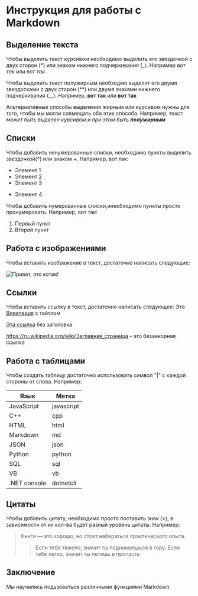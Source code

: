 # Инструкция для работы с Markdown

## Выделение текста

Чтобы выделить текст курсивом необходимо выделить его звездочкой с двух сторон (*) или знаком нижнего подчеркивания (_). Например *вот так* или _вот так_

Чтобы выделить текст полужирным необходмо выделит его двумя звездосками с двух сторон (**) или двумя знаками нижнего подчеркивания (__). Например, **вот так** или __вот так__


Альтернативные способы выделения жирным или курсивом нужны для того, чтобы мы могли совмещать оба этих способа. Например, _текст может быть выделен курсивом и при этом быть **полужирным**_

## Списки

Чтобы добавить ненумерованные списки, необходимо пункты выделить звездочкой(*) или знаком +. Например, вот так:
* Элемент 1
* Элемент 2
* Элемент 3
+ Элемент 4

Чтобы добавить нумерованные списки,инеобходимо пункты просто пронумеровать. Например, вот так: 
1. Первый пункт
2. Второй пункт


## Работа с изображениями

Чтобы вставить изображение в текст, достаточно написать следующие:

![Привет, это котик!](kitty.jpg)

## Ссылки

Чтобы вставить ссылку в текст, достаточно написать следующее:
Это [Википедия](https://ru.wikipedia.org/wiki/Заглавная_страница) с тайтлом

[Эта ссылка](https://ru.wikipedia.org/wiki/Заглавная_страница) без заголовка

<https://ru.wikipedia.org/wiki/Заглавная_страница> - это безанкорная ссылка

## Работа с таблицами 

Чтобы создать таблицу достаточно использовать символ "|" с каждой стороны от слова. Например:

| Язык | Метка|
|------|------|
|JavaScript|javascript|
|C++| cpp|
|HTML|html|
|Markdown|md|
|JSON|json|
|Python|python|
|SQL|sql|
|VB|vb|
|.NET console|dotnetcli|

## Цитаты

Чтобы добавить цитату, необходимо просто поставить знак (>), в зависимости от их кол-ва будет разный уровень цитаты. Например:
>Книги — это хорошо, но стоит набираться практического опыта.
>>Если тебе тяжело, значит ты поднимаешься в гору. Если тебе легко, значит ты летишь в пропасть
## Заключение
Мы научились подьзоваться различными функциями Markdown.